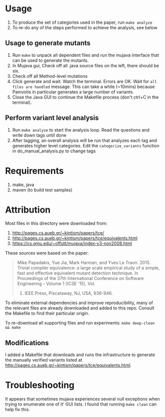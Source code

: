 # Usage
1. To produce the set of categories used in the paper, run `make analyze`
2. To re-do any of the steps performed to achieve the analysis, see below

## Usage to generate mutants
1. Run `make` to unpack all dependent files and run the mujava interface that
can be used to generate the mutants.
2. In Mujava gui, Check off all .java source files on the left, there should be
   six.
3. Check off all Method-level mutations
3. Click generate and wait. Watch the terminal. Errors are OK. Wait for `all
   files are handled` message. This can take a while (~10mins) because Pamvotis
   in particular generates a large number of variants.
4. Close the Java GUI to continue the Makefile process (don't ctrl+C in the
   terminal).

## Perform variant level analysis
1. Run `make analyze` to start the analysis loop. Read the questions and write down tags until done
2. After tagging, an overall analysis will be run that analyzes each tag and
   generates higher level categories. Edit the `categorize_variants` function
   in do_manual_analysis.py to change tags 

# Requirements
1. make, java
2. maven (to build test samples)

# Attribution
Most files in this directory were downloaded from:
1. http://pages.cs.aueb.gr/~kintism/papers/tce/
2. http://pages.cs.aueb.gr/~kintism/papers/tce/equivalents.html
3. https://cs.gmu.edu/~offutt/mujava/index-v3-nov2008.html

These sources were based on the paper:
> Mike Papadakis, Yue Jia, Mark Harman, and Yves Le Traon. 2015. Trivial
> compiler equivalence: a large scale empirical study of a simple, fast and
> effective equivalent mutant detection technique. In Proceedings of the 37th
> International Conference on Software Engineering - Volume 1 (ICSE '15), Vol.
> 1. IEEE Press, Piscataway, NJ, USA, 936-946.

To eliminate external dependencies and improve reproducibility, many of the
relevant files are already downloaded and added to this repo. Consult the
Makefile to find their particular origin.

To re-download all supporting files and run experiments: `make deep-clean && make`

## Modifications
I added a Makefile that downloads and runs the infrastructure to generate the
manually verified variants listed at
http://pages.cs.aueb.gr/~kintism/papers/tce/equivalents.html.

# Troubleshooting
It appears that sometimes mujava experiences several null exceptions when trying
to enumerate one of it' GUI lists. I found that running `make clean` can help
fix this.
